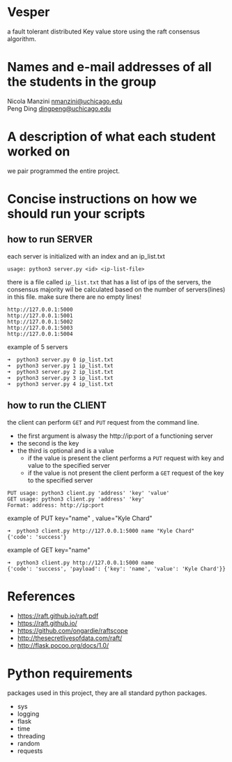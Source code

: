 # Vesper
a fault tolerant distributed Key value store using the raft consensus algorithm.

# Names and e-mail addresses of all the students in the group
Nicola Manzini nmanzini@uchicago.edu  
Peng Ding dingpeng@uchicago.edu

# A description of what each student worked on
we pair programmed the entire project.

# Concise instructions on how we should run your scripts 
## how to run SERVER
each server is initialized with an index and an ip_list.txt
```
usage: python3 server.py <id> <ip-list-file>
```

there is a file called `ip_list.txt` that has a list of ips of the servers, the consensus majority wil be calculated based on the number of servers(lines) in this file. make sure there are no empty lines!

```
http://127.0.0.1:5000
http://127.0.0.1:5001
http://127.0.0.1:5002
http://127.0.0.1:5003
http://127.0.0.1:5004
```

 example of 5 servers
```
➜  python3 server.py 0 ip_list.txt
➜  python3 server.py 1 ip_list.txt
➜  python3 server.py 2 ip_list.txt
➜  python3 server.py 3 ip_list.txt
➜  python3 server.py 4 ip_list.txt
```

## how to run the CLIENT
the client can perform `GET` and `PUT` request from the command line.
- the first argument is alwasy the http://ip:port of a functioning server
- the second is the key
- the third is optional and is a value
  - if the value is present the client performs a `PUT` request with key and value to the specified server
  - if the value is not present the client perform a `GET` request of the key to the specified server

```
PUT usage: python3 client.py 'address' 'key' 'value'
GET usage: python3 client.py 'address' 'key'
Format: address: http://ip:port
```

example of PUT key="name" , value="Kyle Chard"
```
➜  python3 client.py http://127.0.0.1:5000 name "Kyle Chard"
{'code': 'success'}
```
example of GET key="name" 
```
➜  python3 client.py http://127.0.0.1:5000 name 
{'code': 'success', 'payload': {'key': 'name', 'value': 'Kyle Chard'}}
```

# References
- https://raft.github.io/raft.pdf
- https://raft.github.io/
- https://github.com/ongardie/raftscope
- http://thesecretlivesofdata.com/raft/
- http://flask.pocoo.org/docs/1.0/

# Python requirements
packages used in this project, they are all standard python packages.
- sys
- logging
- flask
- time
- threading
- random
- requests
